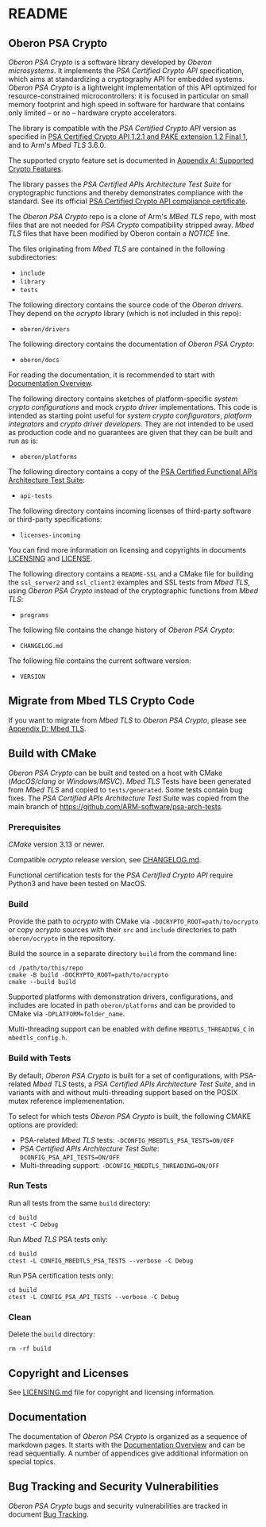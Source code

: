 # README

## Oberon PSA Crypto

_Oberon PSA Crypto_ is a software library developed by _Oberon microsystems_.
It implements the _PSA Certified Crypto API_ specification, which aims at
standardizing a cryptography API for embedded systems. _Oberon PSA Crypto_
is a lightweight implementation of this API optimized for resource-constrained
microcontrollers: it is focused in particular on small memory footprint and
high speed in software for hardware that contains only limited – or no –
hardware crypto accelerators.

The library is compatible with the _PSA Certified Crypto API_ version as
specified in
[PSA Certified Crypto API 1.2.1 and PAKE extension 1.2 Final 1](https://arm-software.github.io/psa-api/crypto/),
and to Arm's _Mbed TLS_ 3.6.0.

The supported crypto feature set is documented in
[Appendix A: Supported Crypto Features](oberon/docs/Appendix_A_Supported_Crypto_Features.md).

The library passes the _PSA Certified APIs Architecture Test Suite_ for
cryptographic functions and thereby demonstrates compliance with the standard.
See its official
[PSA Certified Crypto API compliance certificate](https://www.psacertified.org/products/oberon-psa-crypto/).

The _Oberon PSA Crypto_ repo is a clone of Arm's _MBed TLS_ repo, with most
files that are not needed for _PSA Crypto_ compatibility stripped away.
_Mbed TLS_ files that have been modified by Oberon contain a _NOTICE_ line.

The files originating from _Mbed TLS_ are contained in the following
subdirectories:

- `include`
- `library`
- `tests`

The following directory contains the source code of the _Oberon drivers_.
They depend on the _ocrypto_ library (which is not included in this repo):

- `oberon/drivers`

The following directory contains the documentation of _Oberon PSA Crypto_:

- `oberon/docs`

For reading the documentation, it is recommended to start with
[Documentation Overview](oberon/docs/Documentation_Overview.md).

The following directory contains sketches of platform-specific _system crypto
configurations_ and mock _crypto driver_ implementations. This code is intended
as starting point useful for _system crypto configurators_, _platform
integrators_ and _crypto driver developers_. They are not intended to be used as
production code and no guarantees are given that they can be built and run as is:

- `oberon/platforms`

The following directory contains a copy of the
[PSA Certified Functional APIs Architecture Test Suite](https://github.com/ARM-software/psa-arch-tests/tree/main/api-tests):

- `api-tests`

The following directory contains incoming licenses of third-party software or
third-party specifications:

- `licenses-incoming`

You can find more information on licensing and copyrights in documents
[LICENSING](LICENSING.md) and [LICENSE](LICENSE).

The following directory contains a `README-SSL` and a CMake file for building the
`ssl_server2` and `ssl_client2` examples and SSL tests from _Mbed TLS_, using
_Oberon PSA Crypto_ instead of the cryptographic functions from _Mbed TLS_:

- `programs`

The following file contains the change history of _Oberon PSA Crypto_:

- `CHANGELOG.md`

The following file contains the current software version:

- `VERSION`

## Migrate from Mbed TLS Crypto Code

 If you want to migrate from _Mbed TLS_ to _Oberon PSA Crypto_, please
 see
 [Appendix D: Mbed TLS](oberon/docs/Appendix_D_Mbed_TLS.md).

## Build with CMake

_Oberon PSA Crypto_ can be built and tested on a host with CMake (_MacOS/clang_
or _Windows/MSVC_). _Mbed TLS_ Tests have been generated from _Mbed TLS_
and copied to `tests/generated`. Some tests contain bug fixes. The _PSA Certified
APIs Architecture Test Suite_ was copied from the main branch of
<https://github.com/ARM-software/psa-arch-tests>.

### Prerequisites

_CMake_ version 3.13 or newer.

Compatible _ocrypto_ release version, see
[CHANGELOG.md](CHANGELOG.md).

Functional certification tests for the _PSA Certified Crypto API_ require Python3
and have been tested on MacOS.

### Build

Provide the path to _ocrypto_ with CMake via `-DOCRYPTO_ROOT=path/to/ocrypto`
or copy _ocrypto_ sources with their `src` and `include` directories to path
`oberon/ocrypto` in the repository.

Build the source in a separate directory `build` from the command line:

    cd /path/to/this/repo
    cmake -B build -DOCRYPTO_ROOT=path/to/ocrypto 
    cmake --build build

Supported platforms with demonstration drivers, configurations, and includes
are located in path `oberon/platforms` and can be provided to CMake via
`-DPLATFORM=folder_name`.

Multi-threading support can be enabled with define `MBEDTLS_THREADING_C` in
`mbedtls_config.h`.

### Build with Tests

By default, _Oberon PSA Crypto_ is built for a set of configurations, with
PSA-related _Mbed TLS_ tests, a _PSA Certified APIs Architecture Test Suite_,
and in variants with and without multi-threading support based on the POSIX
mutex reference implemenentation.

To select for which tests _Oberon PSA Crypto_ is built, the following CMAKE
options are provided:

- PSA-related _Mbed TLS_ tests: `-DCONFIG_MBEDTLS_PSA_TESTS=ON/OFF`
- _PSA Certified APIs Architecture Test Suite_: `DCONFIG_PSA_API_TESTS=ON/OFF`
- Multi-threading support: `-DCONFIG_MBEDTLS_THREADING=ON/OFF`

### Run Tests

Run all tests from the same `build` directory:

    cd build
    ctest -C Debug

Run _Mbed TLS_ PSA tests only:

    cd build
    ctest -L CONFIG_MBEDTLS_PSA_TESTS --verbose -C Debug

Run PSA certification tests only:

    cd build
    ctest -L CONFIG_PSA_API_TESTS --verbose -C Debug

### Clean

Delete the `build` directory:

    rm -rf build

## Copyright and Licenses

See
[LICENSING.md](LICENSING.md)
file for copyright and licensing information.

## Documentation

The documentation of _Oberon PSA Crypto_ is organized as a sequence of markdown
pages. It starts with the
[Documentation Overview](oberon/docs/Documentation_Overview.md)
and can be read sequentially. A number of appendices give additional information
on special topics.

## Bug Tracking and Security Vulnerabilities

_Oberon PSA Crypto_ bugs and security vulnerabilities are tracked in document
[Bug Tracking](oberon/docs/Appendix_E_Bug_Tracking.md).
